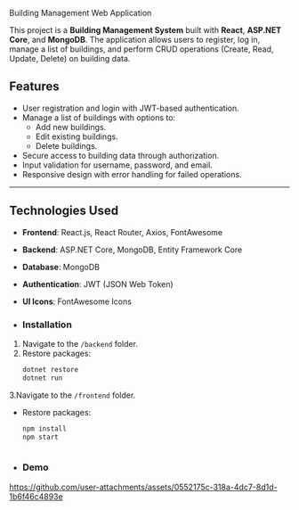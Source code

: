 Building Management Web Application

This project is a **Building Management System** built with **React**, **ASP.NET Core**, and **MongoDB**. The application allows users to register, log in, manage a list of buildings, and perform CRUD operations (Create, Read, Update, Delete) on building data.

## Features
- User registration and login with JWT-based authentication.
- Manage a list of buildings with options to:
  - Add new buildings.
  - Edit existing buildings.
  - Delete buildings.
- Secure access to building data through authorization.
- Input validation for username, password, and email.
- Responsive design with error handling for failed operations.

---

## Technologies Used
- **Frontend**: React.js, React Router, Axios, FontAwesome
- **Backend**: ASP.NET Core, MongoDB, Entity Framework Core
- **Database**: MongoDB
- **Authentication**: JWT (JSON Web Token)
- **UI Icons**: FontAwesome Icons

- ### Installation

1. Navigate to the `/backend` folder.
2. Restore packages:
   ```bash
   dotnet restore
   dotnet run
   
3.Navigate to the `/frontend` folder.
 - Restore packages:
   ```bash
   npm install
   npm start
   


- ### Demo 

https://github.com/user-attachments/assets/0552175c-318a-4dc7-8d1d-1b6f46c4893e









